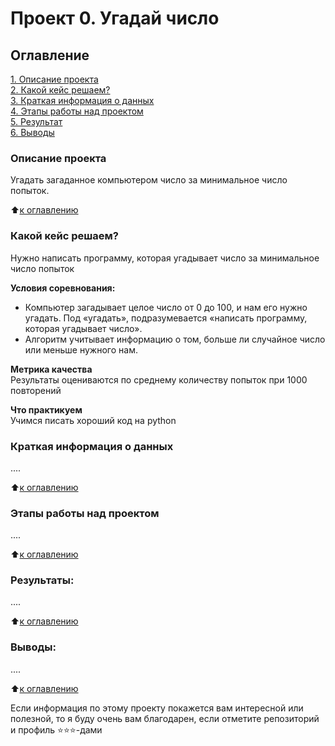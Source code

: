 # Проект 0. Угадай число

## Оглавление  
[1. Описание проекта](https://github.com/Anton-27/study_data_science/blob/main/project_0/ReadMe.md#Описание-проекта)  
[2. Какой кейс решаем?](https://github.com/Anton-27/study_data_science/blob/main/project_0/ReadMe.md#Какой-кейс-решаем)  
[3. Краткая информация о данных](.ReadMe.md#Краткая-информация-о-данных)  
[4. Этапы работы над проектом](.ReadMe.md#Этапы-работы-над-проектом)  
[5. Результат](https://github.com/Anton-27/study_data_science/blob/main/project_0/ReadMe.md#Результат)    
[6. Выводы](https://github.com/Anton-27/study_data_science/blob/main/project_0/ReadMe.md#Выводы) 

### Описание проекта    
Угадать загаданное компьютером число за минимальное число попыток.

:arrow_up:[к оглавлению](https://github.com/Anton-27/study_data_science/blob/main/project_0/ReadMe.md#Оглавление)


### Какой кейс решаем?    
Нужно написать программу, которая угадывает число за минимальное число попыток

**Условия соревнования:**  
- Компьютер загадывает целое число от 0 до 100, и нам его нужно угадать. Под «угадать», подразумевается «написать программу, которая угадывает число».
- Алгоритм учитывает информацию о том, больше ли случайное число или меньше нужного нам.

**Метрика качества**     
Результаты оцениваются по среднему количеству попыток при 1000 повторений

**Что практикуем**     
Учимся писать хороший код на python


### Краткая информация о данных
....
  
:arrow_up:[к оглавлению](https://github.com/Anton-27/study_data_science/blob/main/project_0/ReadMe.md#Оглавление)


### Этапы работы над проектом  
....

:arrow_up:[к оглавлению](https://github.com/Anton-27/study_data_science/blob/main/project_0/ReadMe.md#Оглавление)


### Результаты:  
....

:arrow_up:[к оглавлению](https://github.com/Anton-27/study_data_science/blob/main/project_0/ReadMe.md#Оглавление)


### Выводы:  
....

:arrow_up:[к оглавлению](https://github.com/Anton-27/study_data_science/blob/main/project_0/ReadMe.md#Оглавление)


Если информация по этому проекту покажется вам интересной или полезной, то я буду очень вам благодарен, если отметите репозиторий и профиль ⭐️⭐️⭐️-дами